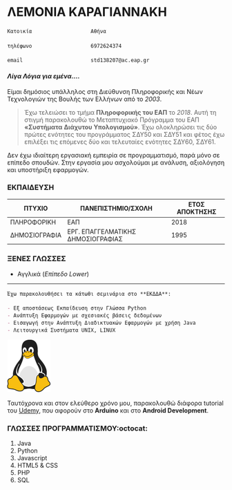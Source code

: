 # ΛΕΜΟΝΙΑ ΚΑΡΑΓΙΑΝΝΑΚΗ

```markdown
Κατοικία                   Αθήνα

τηλέφωνο                   6972624374   

email                      std138207@ac.eap.gr
```


#### _Λίγα Λόγια για εμένα_....
Είμαι δημόσιος υπάλληλος στη Διεύθυνση Πληροφορικής και Νέων Τεχνολογιών της Βουλής των Ελλήνων από το _2003_. 

> Έχω τελειώσει το τμήμα **Πληροφορικής του ΕΑΠ** το _2018_. Αυτή τη στιγμή παρακολουθώ το Μεταπτυχιακό Πρόγραμμα του ΕΑΠ **«Συστήματα Διάχυτου Υπολογισμού»**. Έχω ολοκληρώσει τις δύο πρώτες ενότητες του προγράμματος ΣΔΥ50 και ΣΔΥ51 και φέτος έχω επιλέξει τις επόμενες δύο και τελευταίες ενότητες ΣΔΥ60, ΣΔΥ61. 

Δεν έχω ιδιαίτερη εργασιακή εμπειρία σε προγραμματισμό, παρά μόνο σε επίπεδο σπουδών. Στην εργασία μου ασχολούμαι με ανάλυση, αξιολόγηση και υποστήριξη εφαρμογών.



### ΕΚΠΑΙΔΕΥΣΗ

| ΠΤΥΧΙΟ        | ΠΑΝΕΠΙΣΤΗΜΙΟ/ΣΧΟΛΗ                |ΕΤΟΣ ΑΠΟΚΤΗΣΗΣ  |
|---------------|-----------------------------------|----------------|
|ΠΛΗΡΟΦΟΡΙΚΗ    |ΕΑΠ                                |2018            |
|ΔΗΜΟΣΙΟΓΡΑΦΙΑ  |ΕΡΓ. ΕΠΑΓΓΕΛΜΑΤΙΚΗΣ ΔΗΜΟΣΙΟΓΡΑΦΙΑΣ |1995            |



### ΞΕΝΕΣ ΓΛΩΣΣΕΣ

- Αγγλικά (_Επίπεδο Lower_)


________________________________________________________________________________________________________________________________________________________________

```markdown
Έχω παρακολουθήσει τα κάτωθι σεμινάρια στο **ΕΚΔΔΑ**:

- Εξ αποστάσεως Εκπαίδευση στην Γλώσσα Python
- Ανάπτυξη Εφαρμογών με σχεσιακές βάσεις δεδομένων
- Εισαγωγή στην Ανάπτυξη Διαδικτυακών Εφαρμογών με χρήση Java
- Λειτουργικά Συστήματα UNIX, LINUX
```

![Linux](/images/linux.png)


Ταυτόχρονα και στον ελεύθερο χρόνο μου, παρακολουθώ διάφορα tutorial του [Udemy](https://www.udemy.com), που αφορούν στο **Arduino** και στο **Android Development**.


### ΓΛΩΣΣΕΣ ΠΡΟΓΡΑΜΜΑΤΙΣΜΟΥ:octocat:

1. Java
2. Python
3. Javascript
4. HTML5 & CSS
5. PHP
6. SQL




